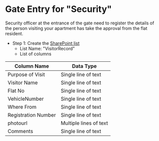 # Gate Entry for "Security"
Security officer at the entrance of the gate need to register the details of the person visiting your apartment has take the approval from the flat resident.

- Step 1: Create the [SharePoint list](https://support.office.com/en-us/article/Create-a-list-in-SharePoint-0D397414-D95F-41EB-ADDD-5E6EFF41B083)
    - List Name: "VisitorRecord"
    - List of columns

| Column Name | Data Type |
| --- | --- |
| Purpose of Visit | Single line of text |
| Visitor Name | Single line of text |
| Flat No | Single line of text |
| VehicleNumber | Single line of text |
| Where From | Single line of text |
| Registration Number | Single line of text |
| photourl | Multiple lines of text |
| Comments | Single line of text |


